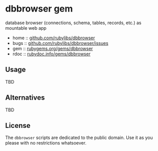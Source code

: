 # dbbrowser gem

database browser (connections, schema, tables, records, etc.) as mountable web app

* home  :: [github.com/rubylibs/dbbrowser](https://github.com/rubylibs/dbbrowser)
* bugs  :: [github.com/rubylibs/dbbrowser/issues](https://github.com/rubylibs/dbbrowser/issues)
* gem   :: [rubygems.org/gems/dbbrowser](https://rubygems.org/gems/dbbrowser)
* rdoc  :: [rubydoc.info/gems/dbbrowser](http://rubydoc.info/gems/dbbrowser)

## Usage

TBD

## Alternatives

TBD

## License

The `dbbrowser` scripts are dedicated to the public domain.
Use it as you please with no restrictions whatsoever.
